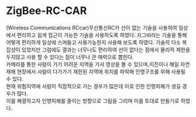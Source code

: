 # ZigBee-RC-CAR  
(Wireless Communications RCcar)무선통신RC카 선이 없는 기술을 사용하여 일상에서 편리하고 쉽게 접근이 가능한 기술을 사용하도록 하였다. 지그비라는 기술을 통해 어떻게 편리하게 일상에 스며들고 사용가능한지 사용해 보도록 하였다. 
기술의 다소 복잡성이 있었지만 그럼에도 결과는 너무나도 편리하여 선이 없다는 점에서 물리적 제한을 두지않고 사용 할 수 있다는 점이 너무나 큰 매력으로 뽑힌다.  
카메라를 통한 사람이 가기 어려운 지역을 가서 영상을 볼 수 있으며,지진이나 해일 자연재해 현장에서 사람이 다가가기 제한된 지역에 위치를 파악해 인명구조를 위해 사용될 수 있다.  
현재 위험지역에 사람이 직접적으로 가는 경우가 많은데 이로 인한 인명피해가 생길 경우가 많다.   
이를 해결하고자 인명피해를 줄이는 방향으로 그림을 그리며 이를 토대로 만들기로 하였다.    

   

